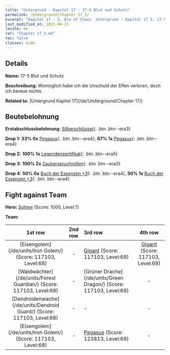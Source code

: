 ```yaml
---
title: "Untergrund - Kapitel 17 - 17-5 Blut und Schutz"
permalink: /Underground/Chapter 17_5/
excerpt: "Kapitel 17 - 5. Era of Chaos  Untergrund - Kapitel 17_5. 17-5 Blut und Schutz"
last_modified_at: 2021-04-23
locale: de
ref: "Chapter 17_5.md"
toc: false
classes: wide
---
```


## Details

 **Name:** 17-5 Blut und Schutz

 **Beschreibung:** Womöglich habe ich die Unschuld der Elfen verloren, doch ich bereue nichts.

 **Related to:** [Untergrund Kapitel 17](/de/Underground/Chapter 17/)

## Beutebelohnung

 **Erstabschlussbelohnung:** [Silberschlüssel](/ItemsDE/con_693/){: .btn .btn--era3}

 **Drop 1:** **33% 0x** [Pegasus](/ItemsDE/unt_202/){: .btn .btn--era4}, **67% 1x** [Pegasus](/ItemsDE/unt_202/){: .btn .btn--era4}

 **Drop 2:** **100% 1x** [Legendenzertifikat](/ItemsDE/mat_67/){: .btn .btn--era5}

 **Drop 3:** **100% 2x** [Zauberspruchrollen](/ItemsDE/con_694/){: .btn .btn--era3}

 **Drop 4:** **50% 0x** [Buch der Essenzen +3](/ItemsDE/mat_60/){: .btn .btn--era4}, **50% 1x** [Buch der Essenzen +3](/ItemsDE/mat_60/){: .btn .btn--era4}


## Fight against Team
 **Hero:** [Solmyr](/de/heroes/Solmyr/) (Score: 1000, Level:1)

 **Team:**


  | 1st row | 2nd row | 3rd row | 4th row |
  |:----:|:----:|:----|:----:|
  | [Eisengolem](/de/units/Iron Golem/) (Score: 117103, Level:68)  | - | [Gigant](/de/units/Giant/) (Score: 117103, Level:68)  | [Gigant](/de/units/Giant/) (Score: 117103, Level:68)  |
  | [Waldwächter](/de/units/Forest Guardian/) (Score: 117103, Level:68)  | - | [Grüner Drache](/de/units/Green Dragon/) (Score: 117103, Level:68)  | - |
  | [Dendroidenwache](/de/units/Dendroid Guard/) (Score: 117103, Level:68)  | - | - | - |
  | [Eisengolem](/de/units/Iron Golem/) (Score: 117103, Level:68)  | - | [Pegasus](/de/units/Pegasus/) (Score: 123813, Level:68)  | - |


